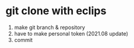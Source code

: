 
 # git clone with eclips 
 1. make git branch & repository
 2. have to make personal token (2021.08 update)
 3. commit
